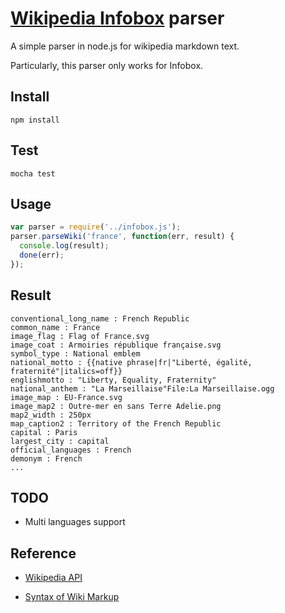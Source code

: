 [Wikipedia Infobox](http://en.wikipedia.org/w/api.php) parser
======

A simple parser in node.js for wikipedia markdown text.

Particularly, this parser only works for Infobox.

## Install

	npm install

## Test

	mocha test

## Usage

```JavaScript
var parser = require('../infobox.js');
parser.parseWiki('france', function(err, result) {
  console.log(result);
  done(err);
});
```

## Result

	conventional_long_name : French Republic
	common_name : France
	image_flag : Flag of France.svg
	image_coat : Armoiries république française.svg
	symbol_type : National emblem
	national_motto : {{native phrase|fr|"Liberté, égalité, fraternité"|italics=off}}
	englishmotto : "Liberty, Equality, Fraternity"
	national_anthem : "La Marseillaise"File:La Marseillaise.ogg
	image_map : EU-France.svg
	image_map2 : Outre-mer en sans Terre Adelie.png
	map2_width : 250px
	map_caption2 : Territory of the French Republic
	capital : Paris
	largest_city : capital
	official_languages : French
	demonym : French
	...

## TODO

- Multi languages support

## Reference

- [Wikipedia API](http://en.wikipedia.org/w/api.php)

- [Syntax of Wiki Markup](http://en.wikipedia.org/wiki/Help:Wiki_markup)